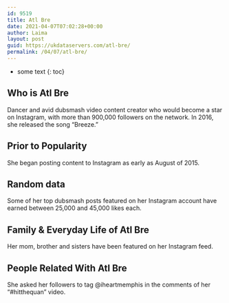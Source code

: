 ```yaml
---
id: 9519
title: Atl Bre
date: 2021-04-07T07:02:28+00:00
author: Laima
layout: post
guid: https://ukdataservers.com/atl-bre/
permalink: /04/07/atl-bre/
---
```


* some text
{: toc}


## Who is Atl Bre
                  
                  
                  
Dancer and avid dubsmash video content creator who would become a star on Instagram, with more than 900,000 followers on the network. In 2016, she released the song &#8220;Breeze.&#8221;
                  
              
            
              
            
                
                
                
## Prior to Popularity
                  
                  
                  
She began posting content to Instagram as early as August of 2015.
                  
              
            
              
            
                
                
                
## Random data
                  
                  
                  
Some of her top dubsmash posts featured on her Instagram account have earned between 25,000 and 45,000 likes each.
                  
              
            
              
            
                
                
                
## Family & Everyday Life of Atl Bre
                  
                  
                  
Her mom, brother and sisters have been featured on her Instagram feed.
                  
              
            
              
            
                
                
                
## People Related With Atl Bre
                  
                  
                  
She asked her followers to tag @iheartmemphis in the comments of her &#8220;#hitthequan&#8221; video.
                  
              
            
              
            
                
              
            
              
              
            
            
              
            
          
          
          